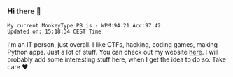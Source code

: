 ### Hi there 👋
<!-- PB START -->
```
My current MonkeyType PB is - WPM:94.21 Acc:97.42
Updated on: 15:18:34 CEST Time
```
<!-- PB END -->
I'm an IT person, just overall. I like CTFs, hacking, coding games, making Python apps. Just a lot of stuff.
You can check out my website [here](https://skill3472.github.io/).
I will probably add some interesting stuff here, when I get the idea to do so. Take care ❤️
